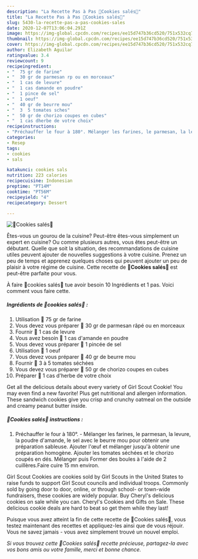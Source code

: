 ```yaml
---
description: "La Recette Pas à Pas 🍅Cookies salés🍅"
title: "La Recette Pas à Pas 🍅Cookies salés🍅"
slug: 5430-la-recette-pas-a-pas-cookies-sales
date: 2020-12-07T13:06:04.291Z
image: https://img-global.cpcdn.com/recipes/ee15d747b36cd520/751x532cq70/🍅cookies-sales🍅-photo-principale-de-la-recette.jpg
thumbnail: https://img-global.cpcdn.com/recipes/ee15d747b36cd520/751x532cq70/🍅cookies-sales🍅-photo-principale-de-la-recette.jpg
cover: https://img-global.cpcdn.com/recipes/ee15d747b36cd520/751x532cq70/🍅cookies-sales🍅-photo-principale-de-la-recette.jpg
author: Elizabeth Aguilar
ratingvalue: 3.4
reviewcount: 9
recipeingredient:
- "  75 gr de farine"
- "  30 gr de parmesan rp ou en morceaux"
- "  1 cas de levure"
- "  1 cas damande en poudre"
- "  1 pince de sel"
- "  1 oeuf"
- "  40 gr de beurre mou"
- "  3  5 tomates sches"
- "  50 gr de chorizo coupes en cubes"
- "  1 cas dherbe de votre choix"
recipeinstructions:
- "Préchauffer le four à 180°. Mélanger les farines, le parmesan, la levure, la poudre d&#39;amande, le sel avec le beurre mou pour obtenir une préparation sableuse. Ajouter l&#39;œuf et mélanger jusqu&#39;à obtenir une préparation homogène. Ajouter les tomates séchées et le chorizo coupés en dés. Mélanger puis Former des boules à l&#39;aide de 2 cuillères.Faire cuire 15 mn environ."
categories:
- Resep
tags:
- cookies
- sals

katakunci: cookies sals 
nutrition: 223 calories
recipecuisine: Indonesian
preptime: "PT14M"
cooktime: "PT56M"
recipeyield: "4"
recipecategory: Dessert

---
```



![🍅Cookies salés🍅](https://img-global.cpcdn.com/recipes/ee15d747b36cd520/751x532cq70/🍅cookies-sales🍅-photo-principale-de-la-recette.jpg)

Êtes-vous un gourou de la cuisine? Peut-être êtes-vous simplement un expert en cuisine? Ou comme plusieurs autres, vous êtes peut-être un débutant. Quelle que soit la situation, des recommandations de cuisine utiles peuvent ajouter de nouvelles suggestions à votre cuisine. Prenez un peu de temps et apprenez quelques choses qui peuvent ajouter un peu de plaisir à votre régime de cuisine. Cette recette de <strong> 🍅Cookies salés🍅 </strong> est peut-être parfaite pour vous.

<!--inarticleads1-->

À faire 🍅cookies salés🍅 tue avoir besoin 10 Ingrédients et 1 pas. Voici comment vous faire cette.

##### Ingrédients de 🍅cookies salés🍅 :

1. Utilisation  🍅 75 gr de farine
1. Vous devez vous préparer  🍅 30 gr de parmesan râpé ou en morceaux
1. Fournir  🍅 1 cas de levure
1. Vous avez besoin  🍅 1 cas d&#39;amande en poudre
1. Vous devez vous préparer  🍅 1 pincée de sel
1. Utilisation  🍅 1 oeuf
1. Vous devez vous préparer  🍅 40 gr de beurre mou
1. Fournir  🍅 3 à 5 tomates séchées
1. Vous devez vous préparer  🍅 50 gr de chorizo coupes en cubes
1. Préparer  🍅 1 cas d&#39;herbe de votre choix


Get all the delicious details about every variety of Girl Scout Cookie! You may even find a new favorite! Plus get nutritional and allergen information. These sandwich cookies give you crisp and crunchy oatmeal on the outside and creamy peanut butter inside. 

<!--inarticleads2-->

##### 🍅Cookies salés🍅 instructions :

1. Préchauffer le four à 180°. - Mélanger les farines, le parmesan, la levure, la poudre d&#39;amande, le sel avec le beurre mou pour obtenir une préparation sableuse. Ajouter l&#39;œuf et mélanger jusqu&#39;à obtenir une préparation homogène. Ajouter les tomates séchées et le chorizo coupés en dés. Mélanger puis Former des boules à l&#39;aide de 2 cuillères.Faire cuire 15 mn environ.


Girl Scout Cookies are cookies sold by Girl Scouts in the United States to raise funds to support Girl Scout councils and individual troops. Commonly sold by going door to door, online, or through school- or town-wide fundraisers, these cookies are widely popular. Buy Cheryl&#39;s delicious cookies on sale while you can. Cheryl&#39;s Cookies and Gifts on Sale. These delicious cookie deals are hard to beat so get them while they last! 

<!--inarticleads1-->

<p>
Puisque vous avez atteint la fin de cette recette de 🍅Cookies salés🍅, vous testez maintenant des recettes et appliquez-les ainsi que de vous réjouir. Vous ne savez jamais - vous avez simplement trouvé un nouvel emploi.
</p>

<p>
<i>Si vous trouvez cette 🍅Cookies salés🍅 recette précieuse, partagez-la avec vos bons amis ou votre famille, merci et bonne chance.</i>
</p>
